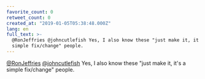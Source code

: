 ```yaml
---
favorite_count: 0
retweet_count: 0
created_at: "2019-01-05T05:38:48.000Z"
lang: en
full_text: >-
  @RonJeffries @johncutlefish Yes, I also know these "just make it, it's a
  simple fix/change" people.
---
```


[@RonJeffries](https://twitter.com/RonJeffries)
[@johncutlefish](https://twitter.com/johncutlefish) Yes, I also know these "just
make it, it's a simple fix/change" people.
